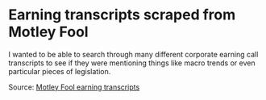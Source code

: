 # Earning transcripts scraped from Motley Fool

I wanted to be able to search through many different corporate earning call transcripts to see if they were mentioning things like macro trends or even particular pieces of legislation.

Source: [Motley Fool earning transcripts](https://www.fool.com/earnings-call-transcripts/)
